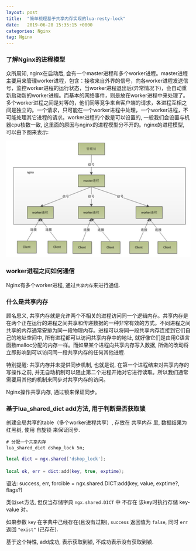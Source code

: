 ```yaml
---
layout: post
title:  "简单梳理基于共享内存实现的lua-resty-lock"
date:   2019-06-28 15:35:15 +0800
categories: Nginx
tag: Nginx
---
```


### 了解Nginx的进程模型

众所周知, nginx在启动后, 会有一个master进程和多个worker进程。master进程主要用来管理worker进程，包含：接收来自外界的信号，向各worker进程发送信号，监控worker进程的运行状态，当worker进程退出后(异常情况下)，会自动重新启动新的worker进程。而基本的网络事件，则是放在worker进程中来处理了。多个worker进程之间是对等的，他们同等竞争来自客户端的请求，各进程互相之间是独立的。一个请求，只可能在一个worker进程中处理，一个worker进程，不可能处理其它进程的请求。worker进程的个数是可以设置的, 一般我们会设置与机器cpu核数一致, 这里面的原因与nginx的进程模型分不开的。nginx的进程模型, 可以由下图来表示:

<a href="/img/post/nginx/1.png" target="_blank"><img src="/img/post/nginx/1.jpg" /></a>

### worker进程之间如何通信

Nginx有多个worker进程, 通过`共享内存`来进行通信.

### 什么是共享内存

顾名思义, 共享内存就是允许两个不相关的进程访问同一个逻辑内存。共享内存是在两个正在运行的进程之间共享和传递数据的一种非常有效的方式。不同进程之间共享的内存通常安排为同一段物理内存。进程可以将同一段共享内存连接到它们自己的地址空间中, 所有进程都可以访问共享内存中的地址, 就好像它们是由用C语言函数malloc分配的内存一样。而如果某个进程向共享内存写入数据, 所做的改动将立即影响到可以访问同一段共享内存的任何其他进程.

特别提醒: 共享内存并未提供同步机制, 也就是说, 在第一个进程结束对共享内存的写操作之前, 并无自动机制可以阻止第二个进程开始对它进行读取。所以我们通常需要用其他的机制来同步对共享内存的访问。

Nginx操作共享内存, 通过锁来保证同步。

### 基于lua_shared_dict add方法, 用于判断是否获取锁

创建全局共享的table（多个worker进程共享）, 存放在 共享内存 里, 数据结果为 红黑树, 使用 自旋锁 来保证同步.

```Nginx
# 分配一个共享内存
lua_shared_dict dshop_lock 5m;
```

```Lua
local dict = ngx.shared['dshop_lock'];

local ok, err = dict:add(key, true, exptime);
```

语法: success, err, forcible = ngx.shared.DICT:add(key, value, exptime?, flags?)

类似`set`方法, 但仅当存储字典 `ngx.shared.DICT` 中 不存在 该key时执行存储 key-value 对。

如果参数 `key` 在字典中己经存在(且没有过期), `success` 返回值为 `false`, 同时 `err` 返回 `"exist"` (己存在).

基于这个特性, add成功, 表示获取到锁, 不成功表示没有获取到锁.
